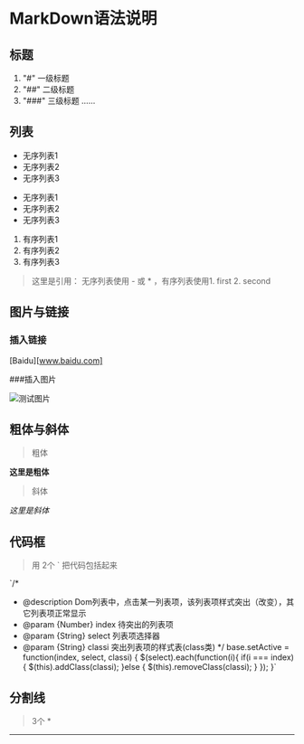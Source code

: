 # MarkDown语法说明

## 标题

1. "#"  一级标题
2. "##" 二级标题
3. "###" 三级标题
……

## 列表

- 无序列表1
- 无序列表2
- 无序列表3 

* 无序列表1
* 无序列表2
* 无序列表3 

1. 有序列表1
2. 有序列表2
3. 有序列表3 

> 这里是引用： 无序列表使用  - 或 * ，有序列表使用1. first 2. second


## 图片与链接

### 插入链接

[Baidu][www.baidu.com]

###插入图片

![测试图片](http://ww2.sinaimg.cn/large/6aee7dbbgw1efffa67voyj20ix0ctq3n.jpg)


## 粗体与斜体

> 粗体  

**这里是粗体**

> 斜体

*这里是斜体*


## 代码框

> 用 2个 ` 把代码包括起来


`/*
 * @description Dom列表中，点击某一列表项，该列表项样式突出（改变），其它列表项正常显示
 * @param {Number} index 待突出的列表项 
 * @param {String} select 列表项选择器
 * @param {String} classi 突出列表项的样式表(class类)
 */
base.setActive = function(index, select, classi) {
	$(select).each(function(i){
		if(i === index) {
			$(this).addClass(classi);
		}else {
			$(this).removeClass(classi);
		}
	});
}`


## 分割线

> 3个 *

***



















